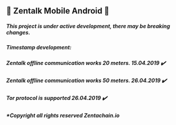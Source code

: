 ## :satellite: Zentalk Mobile Android :satellite:


##### This project is under active development, there may be breaking changes.

##### Timestamp development:

##### Zentalk offline communication works 20 meters. 15.04.2019 ✔️

##### Zentalk offline communication works 50 meters. 26.04.2019 ✔️

##### Tor protocol is supported 26.04.2019 ✔️

##### *Copyright all rights reserved Zentachain.io
